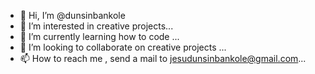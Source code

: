 - 👋 Hi, I’m @dunsinbankole
- 👀 I’m interested in creative projects...
- 🌱 I’m currently learning how to code ...
- 💞️ I’m looking to collaborate on creative projects ...
- 📫 How to reach me , send a mail to jesudunsinbankole@gmail.com...

<!---
dunsinbankole/dunsinbankole is a ✨ special ✨ repository because its `README.md` (this file) appears on your GitHub profile.
You can click the Preview link to take a look at your changes.
--->
